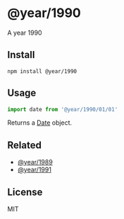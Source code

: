 # @year/1990

A year 1990

## Install

~~~
npm install @year/1990
~~~

## Usage

~~~js
import date from '@year/1990/01/01'
~~~

Returns a [Date](https://developer.mozilla.org/en-US/docs/Web/JavaScript/Reference/Global_Objects/Date) object.

## Related

* [@year/1989](https://github.com/antonmedv/year/tree/master/packages/1989)
* [@year/1991](https://github.com/antonmedv/year/tree/master/packages/1991)

## License

MIT
